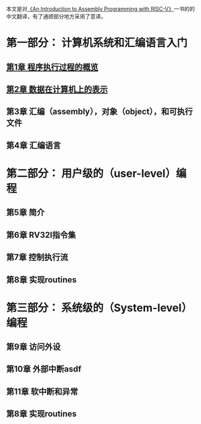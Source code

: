 本文是对[《An Introduction to Assembly Programming with RISC-V》](https://riscv-programming.org/book/riscv-book.html)一书的的中文翻译，有了通顺部分地方采用了意译。   


# 第一部分： 计算机系统和汇编语言入门
## [第1章 程序执行过程的概览](./ch1.md)
## [第2章 数据在计算机上的表示](./ch2.md)
## 第3章 汇编（assembly），对象（object），和可执行文件
## 第4章 汇编语言



# 第二部分： 用户级的（user-level）编程
## 第5章 简介
## 第6章 RV32I指令集
## 第7章 控制执行流
## 第8章 实现routines



# 第三部分： 系统级的（System-level）编程 

## 第9章 访问外设

## 第10章 外部中断asdf

## 第11章 软中断和异常

## 第8章 实现routines

